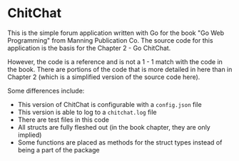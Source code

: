 # ChitChat

This is the simple forum application written with Go for the book "Go Web Programming" from Manning Publication Co. The
source code for this application is the basis for the Chapter 2 - Go ChitChat.

However, the code is a reference and is not a 1 - 1 match with the code in the book. There are portions of the code that
is more detailed in here than in Chapter 2 (which is a simplified version of the source code here).

Some differences include:

* This version of ChitChat is configurable with a `config.json` file
* This version is able to log to a `chitchat.log` file
* There are test files in this code
* All structs are fully fleshed out (in the book chapter, they are only implied)
* Some functions are placed as methods for the struct types instead of being a part of the package
